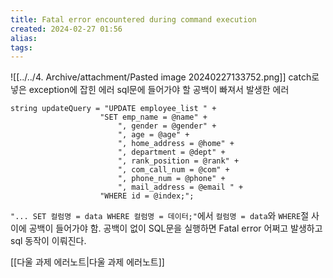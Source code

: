 ```yaml
---
title: Fatal error encountered during command execution
created: 2024-02-27 01:56
alias:
tags:
---
```

![[../../4. Archive/attachment/Pasted image 20240227133752.png]]
catch로 넣은 exception에 잡힌 에러
sql문에 들어가야 할 공백이 빠져서 발생한 에러
```CSharp 
string updateQuery = "UPDATE employee_list " +
                    "SET emp_name = @name" +
                        ", gender = @gender" +
                        ", age = @age" +
                        ", home_address = @home" +
                        ", department = @dept" +
                        ", rank_position = @rank" +
                        ", com_call_num = @com" +
                        ", phone_num = @phone" +
                        ", mail_address = @email " +
                    "WHERE id = @index;";
```
`"... SET 컬럼명 = data WHERE 컬럼명 = 데이터;"`에서 `컬럼명 = data`와 `WHERE`절 사이에 공백이 들어가야 함. 
공백이 없이 SQL문을 실행하면 Fatal error 어쩌고 발생하고 sql 동작이 이뤄진다.

[[다울 과제 에러노트|다울 과제 에러노트]]
